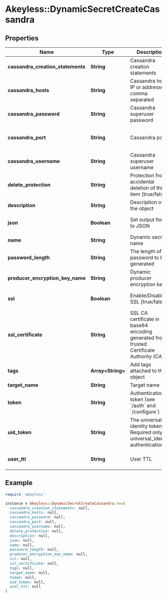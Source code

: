 # Akeyless::DynamicSecretCreateCassandra

## Properties

| Name | Type | Description | Notes |
| ---- | ---- | ----------- | ----- |
| **cassandra_creation_statements** | **String** | Cassandra creation statements | [optional] |
| **cassandra_hosts** | **String** | Cassandra hosts IP or addresses, comma separated | [optional] |
| **cassandra_password** | **String** | Cassandra superuser password | [optional] |
| **cassandra_port** | **String** | Cassandra port | [optional][default to &#39;9042&#39;] |
| **cassandra_username** | **String** | Cassandra superuser username | [optional] |
| **delete_protection** | **String** | Protection from accidental deletion of this item [true/false] | [optional] |
| **description** | **String** | Description of the object | [optional] |
| **json** | **Boolean** | Set output format to JSON | [optional][default to false] |
| **name** | **String** | Dynamic secret name |  |
| **password_length** | **String** | The length of the password to be generated | [optional] |
| **producer_encryption_key_name** | **String** | Dynamic producer encryption key | [optional] |
| **ssl** | **Boolean** | Enable/Disable SSL [true/false] | [optional][default to false] |
| **ssl_certificate** | **String** | SSL CA certificate in base64 encoding generated from a trusted Certificate Authority (CA) | [optional] |
| **tags** | **Array&lt;String&gt;** | Add tags attached to this object | [optional] |
| **target_name** | **String** | Target name | [optional] |
| **token** | **String** | Authentication token (see &#x60;/auth&#x60; and &#x60;/configure&#x60;) | [optional] |
| **uid_token** | **String** | The universal identity token, Required only for universal_identity authentication | [optional] |
| **user_ttl** | **String** | User TTL | [optional][default to &#39;60m&#39;] |

## Example

```ruby
require 'akeyless'

instance = Akeyless::DynamicSecretCreateCassandra.new(
  cassandra_creation_statements: null,
  cassandra_hosts: null,
  cassandra_password: null,
  cassandra_port: null,
  cassandra_username: null,
  delete_protection: null,
  description: null,
  json: null,
  name: null,
  password_length: null,
  producer_encryption_key_name: null,
  ssl: null,
  ssl_certificate: null,
  tags: null,
  target_name: null,
  token: null,
  uid_token: null,
  user_ttl: null
)
```

